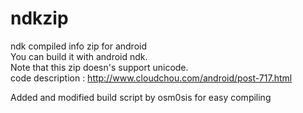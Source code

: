 # ndkzip
ndk compiled info zip for android <br/>
You can build it with android ndk. <br/>
Note that this zip doesn's support unicode. <br/>
code description :  http://www.cloudchou.com/android/post-717.html <br/>

Added and modified build script by osm0sis for easy compiling
